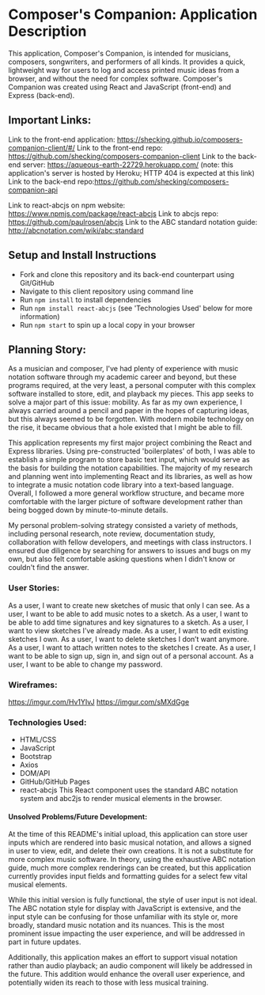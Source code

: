 # Composer's Companion: Application Description

This application, Composer's Companion, is intended for musicians, composers, songwriters, and performers of all kinds. It provides a quick, lightweight way for users to log and access printed music ideas from a browser, and without the need for complex software. Composer's Companion was created using React and JavaScript (front-end) and Express (back-end).

## Important Links:

Link to the front-end application: <https://shecking.github.io/composers-companion-client/#/>
Link to the front-end repo: <https://github.com/shecking/composers-companion-client>
Link to the back-end server: <https://aqueous-earth-22729.herokuapp.com/>
(note: this application's server is hosted by Heroku; HTTP 404 is expected at this link)
Link to the back-end repo:<https://github.com/shecking/composers-companion-api>

Link to react-abcjs on npm website: <https://www.npmjs.com/package/react-abcjs>
Link to abcjs repo: <https://github.com/paulrosen/abcjs>
Link to the ABC standard notation guide: <http://abcnotation.com/wiki/abc:standard>

## Setup and Install Instructions

- Fork and clone this repository and its back-end counterpart using Git/GitHub
- Navigate to this client repository using command line
- Run `npm install` to install dependencies
- Run `npm install react-abcjs` (see 'Technologies Used' below for more information)
- Run `npm start` to spin up a local copy in your browser

## Planning Story:

As a musician and composer, I've had plenty of experience with music notation software through my academic career and beyond, but these programs required, at the very least, a personal computer with this complex software installed to store, edit, and playback my pieces. This app seeks to solve a major part of this issue: mobility. As far as my own experience, I always carried around a pencil and paper in the hopes of capturing ideas, but this always seemed to be forgotten. With modern mobile technology on the rise, it became obvious that a hole existed that I might be able to fill.

This application represents my first major project combining the React and Express libraries. Using pre-constructed 'boilerplates' of both, I was able to establish a simple program to store basic text input, which would serve as the basis for building the notation capabilities. The majority of my research and planning went into implementing React and its libraries, as well as how to integrate a music notation code library into a text-based language. Overall, I followed a more general workflow structure, and became more comfortable with the larger picture of software development rather than being bogged down by minute-to-minute details.

My personal problem-solving strategy consisted a variety of methods, including personal research, note review, documentation study, collaboration with fellow developers, and meetings with class instructors. I ensured due diligence by searching for answers to issues and bugs on my own, but also felt comfortable asking questions when I didn't know or couldn't find the answer.

### User Stories:

As a user, I want to create new sketches of music that only I can see.
As a user, I want to be able to add music notes to a sketch.
As a user, I want to be able to add time signatures and key signatures to a sketch.
As a user, I want to view sketches I’ve already made.
As a user, I want to edit existing sketches I own.
As a user, I want to delete sketches I don’t want anymore.
As a user, I want to attach written notes to the sketches I create.
As a user, I want to be able to sign up, sign in, and sign out of a personal account.
As a user, I want to be able to change my password.

### Wireframes:
<https://imgur.com/Hv1YIvJ>
<https://imgur.com/sMXdGge>

### Technologies Used:
- HTML/CSS
- JavaScript
- Bootstrap
- Axios
- DOM/API
- GitHub/GitHub Pages
- react-abcjs
  This React component uses the standard ABC notation system and abc2js to render musical elements in the browser.

#### Unsolved Problems/Future Development:

At the time of this README's initial upload, this application can store user inputs which are rendered into basic musical notation, and allows a signed in user to view, edit, and delete their own creations. It is not a substitute for more complex music software. In theory, using the exhaustive ABC notation guide, much more complex renderings can be created, but this application currently provides input fields and formatting guides for a select few vital musical elements.

While this initial version is fully functional, the style of user input is not ideal. The ABC notation style for display with JavaScript is extensive, and the input style can be confusing for those unfamiliar with its style or, more broadly, standard music notation and its nuances. This is the most prominent issue impacting the user experience, and will be addressed in part in future updates.

Additionally, this application makes an effort to support visual notation rather than audio playback; an audio component will likely be addressed in the future. This addition would enhance the overall user experience, and potentially widen its reach to those with less musical training.
